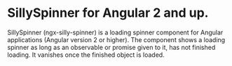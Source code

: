 # SillySpinner for Angular 2 and up.

SillySpinner (ngx-silly-spinner) is a loading spinner component for Angular applications (Angular version 2 or higher). The component shows a loading spinner as long as an observable or promise given to it, has not finished loading. It vanishes once the finished object is loaded.

